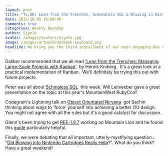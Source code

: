 ```yaml
---
layout: post
title: "TL;DR: Lean from the Trenches, Schemaless SQL & Blowing in Nintendo cartridges"
date: 2012-10-05 16:00:00
comments: true
categories: Weekly Roundup
author: Siyelo
avatar: /images/avatars/siyelo.jpg
image: /images/artwork/macbook-keyboard.png
headline: We bring you the third installment of our ever engaging Dev chat session shares.
---
```

Dalibor recommended that we all read ['Lean from the Trenches: Managing Large-Scale Projects with Kanban'](http://pragprog.com/book/hklean/lean-from-the-trenches)  by Henrik Kniberg.  It's a great look at a practical implementation of Kanban.  We'll definitely be trying this out with future projects.

Peter was all about [Schmaless SQL](http://www.confreaks.com/videos/971-mwrc2012-schemaless-sql-the-best-of-both-worlds)  this week. Will Leinweber gave a great presentation on the topic at this year's MountainWest RubyConf.

Codegram's Lightning talk on [Object Orientated Nirvana](http://talks.codegram.com/object-oriented-nirvana#/intro)  got Sachin thinking about ways to 'force' yourself into achieving a better OO design. You might not agree with all the rules but it's a good catalyst for discussion.

Glenn's been trying to get [REE-1.8.7](http://www.rubyenterpriseedition.com/) working on Mountain Lion and he found this [guide](http://coderwall.com/p/fywjrw) particularly helpful.

Finally, we were debating that all important, utterly-mystifying question... "[Did Blowing into Nintendo Cartridges Really Help](http://www.mentalfloss.com/blogs/archives/142550)?". What do you think?Have a great weekend!
